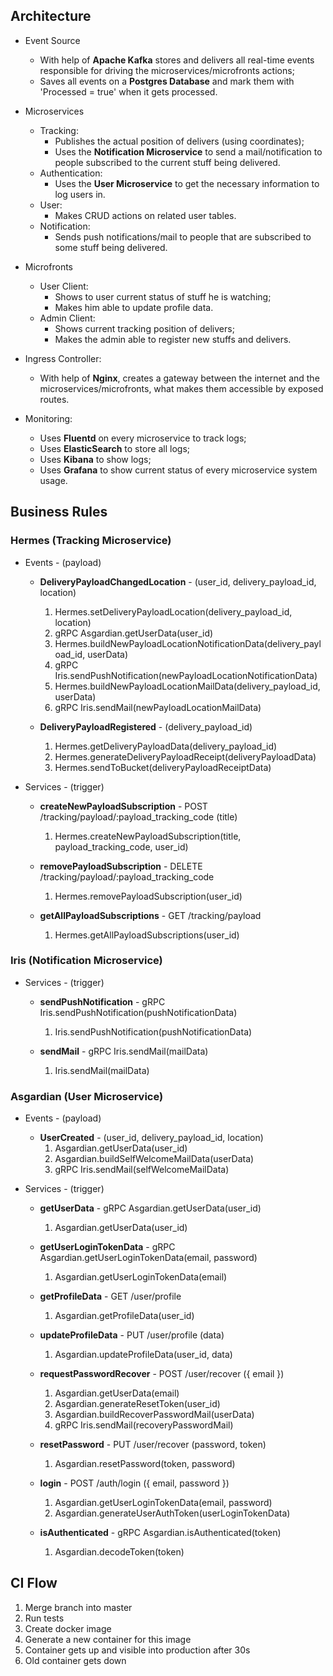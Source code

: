 ## Architecture

- Event Source
	- With help of **Apache Kafka** stores and delivers all real-time events responsible for driving the microservices/microfronts actions;
	- Saves all events on a **Postgres Database** and mark them with 'Processed = true' when it gets processed.

- Microservices
	- Tracking:
		- Publishes the actual position of delivers (using coordinates);
		- Uses the **Notification Microservice** to send a mail/notification to people subscribed to the current stuff being delivered.
	- Authentication:
		- Uses the **User Microservice** to get the necessary information to log users in.
	- User:
		- Makes CRUD actions on related user tables.
	- Notification:
		- Sends push notifications/mail to people that are subscribed to some stuff being delivered.

- Microfronts
	- User Client:
		- Shows to user current status of stuff he is watching;
		- Makes him able to update profile data.
	- Admin Client:
		- Shows current tracking position of delivers;
		- Makes the admin able to register new stuffs and delivers.

- Ingress Controller:
	- With help of **Nginx**, creates a gateway between the internet and the microservices/microfronts, what makes them accessible by exposed routes.

- Monitoring:
	- Uses **Fluentd** on every microservice to track logs;
	- Uses **ElasticSearch** to store all logs;
	- Uses **Kibana** to show logs;
	- Uses **Grafana** to show current status of every microservice system usage.

## Business Rules

### Hermes (Tracking Microservice)

- Events - (payload)
	- **DeliveryPayloadChangedLocation** - (user_id, delivery_payload_id, location)
		1. Hermes.setDeliveryPayloadLocation(delivery_payload_id, location)
		2. gRPC Asgardian.getUserData(user_id)
		3. Hermes.buildNewPayloadLocationNotificationData(delivery_payload_id, userData)
		4. gRPC Iris.sendPushNotification(newPayloadLocationNotificationData)
		5. Hermes.buildNewPayloadLocationMailData(delivery_payload_id, userData)
		6. gRPC Iris.sendMail(newPayloadLocationMailData)

	- **DeliveryPayloadRegistered** - (delivery_payload_id)
		1. Hermes.getDeliveryPayloadData(delivery_payload_id)
		2. Hermes.generateDeliveryPayloadReceipt(deliveryPayloadData)
		3. Hermes.sendToBucket(deliveryPayloadReceiptData)

- Services - (trigger)
	- **createNewPayloadSubscription** - POST /tracking/payload/:payload_tracking_code (title)
		1. Hermes.createNewPayloadSubscription(title, payload_tracking_code, user_id)

	- **removePayloadSubscription** - DELETE /tracking/payload/:payload_tracking_code
		1. Hermes.removePayloadSubscription(user_id)
	
	- **getAllPayloadSubscriptions** - GET /tracking/payload
		1. Hermes.getAllPayloadSubscriptions(user_id)

### Iris (Notification Microservice)

- Services - (trigger)
	- **sendPushNotification** - gRPC Iris.sendPushNotification(pushNotificationData)
		1. Iris.sendPushNotification(pushNotificationData)

	- **sendMail** - gRPC Iris.sendMail(mailData)
		1. Iris.sendMail(mailData)

### Asgardian (User Microservice)

- Events - (payload)
	- **UserCreated** - (user_id, delivery_payload_id, location)
		1. Asgardian.getUserData(user_id)
		2. Asgardian.buildSelfWelcomeMailData(userData)
		3. gRPC Iris.sendMail(selfWelcomeMailData)

- Services - (trigger)
	- **getUserData** - gRPC Asgardian.getUserData(user_id)
		1. Asgardian.getUserData(user_id)

	- **getUserLoginTokenData** - gRPC Asgardian.getUserLoginTokenData(email, password)
		1. Asgardian.getUserLoginTokenData(email)

	- **getProfileData** - GET /user/profile
		1. Asgardian.getProfileData(user_id)

	- **updateProfileData** - PUT /user/profile (data)
		1. Asgardian.updateProfileData(user_id, data)

	- **requestPasswordRecover** - POST /user/recover ({ email })
		1. Asgardian.getUserData(email)
		2. Asgardian.generateResetToken(user_id)
		3. Asgardian.buildRecoverPasswordMail(userData)
		4. gRPC Iris.sendMail(recoveryPasswordMail) 

	- **resetPassword** - PUT /user/recover (password, token)
		1. Asgardian.resetPassword(token, password)

	- **login** - POST /auth/login ({ email, password })
		1. Asgardian.getUserLoginTokenData(email, password)
		2. Asgardian.generateUserAuthToken(userLoginTokenData)

	- **isAuthenticated** - gRPC Asgardian.isAuthenticated(token)
		1. Asgardian.decodeToken(token)

## CI Flow

1. Merge branch into master
2. Run tests
3. Create docker image
4. Generate a new container for this image
5. Container gets up and visible into production after 30s
6. Old container gets down